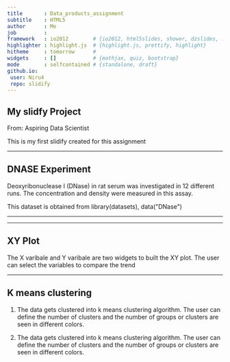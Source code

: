 ```yaml
---
title       : Data_products_assignment
subtitle    : HTML5
author      : Me
job         : 
framework   : io2012        # {io2012, html5slides, shower, dzslides, ...}
highlighter : highlight.js  # {highlight.js, prettify, highlight}
hitheme     : tomorrow      # 
widgets     : []            # {mathjax, quiz, bootstrap}
mode        : selfcontained # {standalone, draft}
github.io:
 user: Niru4
 repo: slidify
---
```


## My slidfy Project

From: Aspiring Data Scientist

This is my first slidify created for this assignment


--- 
## DNASE Experiment


Deoxyribonuclease I (DNase)  in rat serum was investigated in 12 different runs.  The concentration and density were measured in this assay. 

This dataset is obtained from library(datasets), data("DNase")


--- 
  
---
## XY Plot

The X varibale and Y varibale are two widgets to built the XY plot.  The user can select the variables to compare the trend 

---
## K means clustering

1. The data gets clustered into k means clustering algorithm.  The user can define the number of clusters and the number of groups or clusters are seen in different colors.

2. The data gets clustered into k means clustering algorithm.  The user can define the number of clusters and the number of groups or clusters are seen in different colors.
